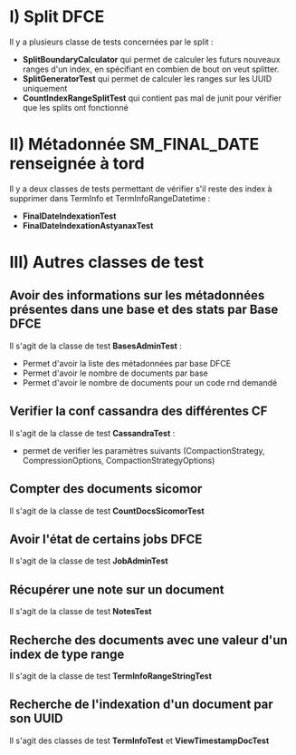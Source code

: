 # I) Split DFCE

Il y a plusieurs classe de tests concernées par le split : 

- **SplitBoundaryCalculator** qui permet de calculer les futurs nouveaux ranges d'un index, en spécifiant en combien de bout on veut splitter. 
- **SplitGeneratorTest** qui permet de calculer les ranges sur les UUID uniquement
- **CountIndexRangeSplitTest** qui contient pas mal de junit pour vérifier que les splits ont fonctionné

# II) Métadonnée SM_FINAL_DATE renseignée à tord

Il y a deux classes de tests permettant de vérifier s'il reste des index à supprimer dans TermInfo et TermInfoRangeDatetime : 

 - **FinalDateIndexationTest**
 - **FinalDateIndexationAstyanaxTest**

# III) Autres classes de test

## Avoir des informations sur les métadonnées présentes dans une base et des stats par Base DFCE

Il s'agit de la classe de test **BasesAdminTest** : 
 
 - Permet d'avoir la liste des métadonnées par base DFCE
 - Permet d'avoir le nombre de documents par base
 - Permet d'avoir le nombre de documents pour un code rnd demandé

## Verifier la conf cassandra des différentes CF

Il s'agit de la classe de test **CassandraTest** : 
 
  - permet de verifier les paramètres suivants (CompactionStrategy, CompressionOptions, CompactionStrategyOptions)
  
## Compter des documents sicomor

Il s'agit de la classe de test **CountDocsSicomorTest**

## Avoir l'état de certains jobs DFCE

Il s'agit de la classe de test **JobAdminTest**

## Récupérer une note sur un document

Il s'agit de la classe de test **NotesTest**

## Recherche des documents avec une valeur d'un index de type range

Il s'agit de la classe de test **TermInfoRangeStringTest**

## Recherche de l'indexation d'un document par son UUID 

Il s'agit des classes de test **TermInfoTest** et **ViewTimestampDocTest**
